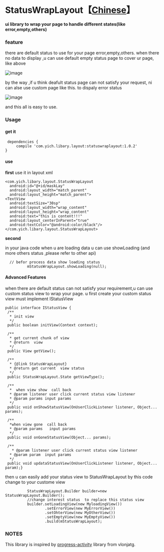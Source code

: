 # StatusWrapLayout【[Chinese](https://github.com/yuqiyich/StatusWarpLayout/blob/master/docs/README-zh.md)】
**ui library to wrap your page to  handle different states(like error,empty,others)**

### feature

there are default status to use for your page  error,empty,others.
when there  no data  to display ,u can use default empty status page to cover ur page, like above

![image](https://github.com/yuqiyich/StatusWarpLayout/blob/master/art/deafuat_error.gif)

by the way ,if u think deafult status page can not  satisfy your request, ni can alse use custom page  like this. to dispaly error status

![image](https://github.com/yuqiyich/StatusWarpLayout/blob/master/art/custom_error.gif)

and  this all is easy to use.

### Usage
#### get it
     dependencies {
  	     compile 'com.yich.libary.layout:statuswraplayout:1.0.2'
    }

#### use

**first**
 use  it in layout xml

    <com.yich.libary.layout.StatusWrapLayout
      android:id="@+id/maskLay"
      android:layout_width="match_parent"
      android:layout_height="match_parent">
    <TextView
      android:textSize="30sp"
      android:layout_width="wrap_content"
      android:layout_height="wrap_content"
      android:text="this is content!!!"
      android:layout_centerInParent="true"
      android:textColor="@android:color/black"/></com.yich.libary.layout.StatusWrapLayout>

**second**

 in your java code
when u are  loading data u can use showLoading (and more others status ,please refer to  other api)

      // befor process data show loading status
              mStatusWrapLayout.showLoading(null);

#### Advanced Features
when there are default status can  not satisfy your requirement,u can use custom status view to wrap your page.
u first create your custom status view must implement IStatusView


    public interface IStatusView {
     /**
      * init view
      */
     public boolean initView(Context context);

     /**
      * get current chunk of view
      * @return  view
      */
     public View getView();

     /**
      * {@link StatusWrapLayout}
      * @return get current  view status
      */
     public StatusWrapLayout.State getViewType();

     /**
      *  when view show  call back
      * @param listener user click current status view listener
      * @param params input params
      */
     public void onShowStatusView(OnUserClickListener listener, Object... params);

     /**
      *when view gone  call back
      * @param params   input params
      */
     public void onGoneStatusView(Object... params);

     /**
       * @param listener user click current status view listener
      * @param param  input params
      */
     public void updataStatusView(OnUserClickListener listener, Object... param);}


then u can easily add your status view to StatusWrapLayout by this code
change to your custome view

              StatusWrapLayout.Builder builder=new StatusWrapLayout.Builder();
              //change interest status  to replace this status view
              builder.setLoadingView(new MyloadingView())
                      .setErrorView(new MyErrorView())
                      .setOhterView(new MyOtherView())
                      .setEmptyView(new MyEmptyView())
                      .build(mStatusWrapLayout);

### NOTES
This library is inspired by [progress-activity](https://github.com/vlonjatg/progress-activity)  library from vlonjatg.